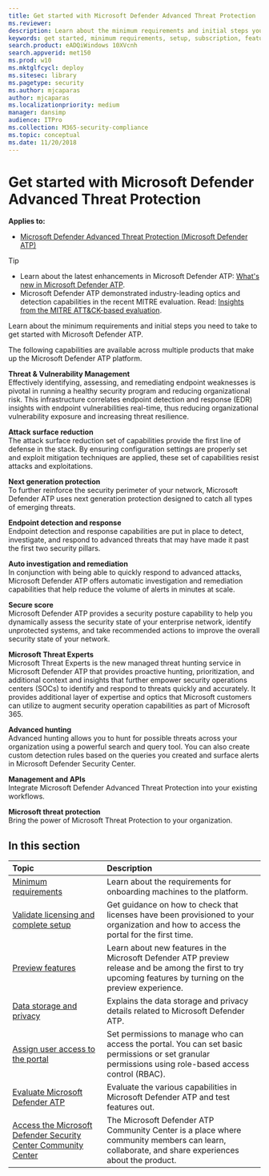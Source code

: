 ```yaml
---
title: Get started with Microsoft Defender Advanced Threat Protection
ms.reviewer: 
description: Learn about the minimum requirements and initial steps you need to take to get started with Microsoft Defender ATP.
keywords: get started, minimum requirements, setup, subscription, features, data storage, privacy, user access
search.product: eADQiWindows 10XVcnh
search.appverid: met150
ms.prod: w10
ms.mktglfcycl: deploy
ms.sitesec: library
ms.pagetype: security
ms.author: mjcaparas
author: mjcaparas
ms.localizationpriority: medium
manager: dansimp
audience: ITPro
ms.collection: M365-security-compliance 
ms.topic: conceptual
ms.date: 11/20/2018
---
```


# Get started with Microsoft Defender Advanced Threat Protection
**Applies to:**

- [Microsoft Defender Advanced Threat Protection (Microsoft Defender ATP)](https://go.microsoft.com/fwlink/p/?linkid=2069559)

>[!TIP]
>- Learn about the latest enhancements in Microsoft Defender ATP: [What's new in Microsoft Defender ATP](https://cloudblogs.microsoft.com/microsoftsecure/2018/11/15/whats-new-in-windows-defender-atp/).
>- Microsoft Defender ATP demonstrated industry-leading optics and detection capabilities in the recent MITRE evaluation. Read: [Insights from the MITRE ATT&CK-based evaluation](https://cloudblogs.microsoft.com/microsoftsecure/2018/12/03/insights-from-the-mitre-attack-based-evaluation-of-windows-defender-atp/).

Learn about the minimum requirements and initial steps you need to take to get started with Microsoft Defender ATP.

The following capabilities are available across multiple products that make up the Microsoft Defender ATP platform.

**Threat & Vulnerability Management**<br>
Effectively identifying, assessing, and remediating endpoint weaknesses is pivotal in running a healthy security program and reducing organizational risk. This infrastructure correlates endpoint detection and response (EDR) insights with endpoint vulnerabilities real-time, thus reducing organizational vulnerability exposure and increasing threat resilience. 

**Attack surface reduction**<br>
The attack surface reduction set of capabilities provide the first line of defense in the stack. By ensuring configuration settings are properly set and exploit mitigation techniques are applied, these set of capabilities resist attacks and exploitations. 

**Next generation protection**<br>
To further reinforce the security perimeter of your network, Microsoft Defender ATP uses next generation protection designed to catch all types of emerging threats.

**Endpoint detection and response**<br>
Endpoint detection and response capabilities are put in place to detect, investigate, and respond to advanced threats that may have made it past the first two security pillars. 

**Auto investigation and remediation**<br>
In conjunction with being able to quickly respond to advanced attacks, Microsoft Defender ATP offers automatic investigation and remediation capabilities that help reduce the volume of alerts in minutes at scale. 

**Secure score**<br>
Microsoft Defender ATP provides a security posture capability to help you dynamically assess the security state of your enterprise network, identify unprotected systems, and take recommended actions to improve the overall security state of your network.

**Microsoft Threat Experts**<br>
Microsoft Threat Experts is the new managed threat hunting service in Microsoft Defender ATP that provides proactive hunting, prioritization, and additional context and insights that further empower security operations centers (SOCs) to identify and respond to threats quickly and accurately. It provides additional layer of expertise and optics that Microsoft customers can utilize to augment security operation capabilities as part of Microsoft 365.

**Advanced hunting**<br>
Advanced hunting allows you to hunt for possible threats across your organization using a powerful search and query tool. You can also create custom detection rules based on the queries you created and surface alerts in Microsoft Defender Security Center. 

**Management and APIs**<br>
Integrate Microsoft Defender Advanced Threat Protection into your existing workflows.

**Microsoft threat protection**<br>
Bring the power of Microsoft Threat Protection to your organization.

## In this section 
Topic | Description 
:---|:---
[Minimum requirements](minimum-requirements.md) | Learn about the requirements for onboarding machines to the platform. 
[Validate licensing and complete setup](licensing.md) | Get guidance on how to check that licenses have been provisioned to your organization and how to access the portal for the first time.
[Preview features](preview.md) | Learn about new features in the Microsoft Defender ATP preview release and be among the first to try upcoming features by turning on the preview experience.
[Data storage and privacy](data-storage-privacy.md) | Explains the data storage and privacy details related to Microsoft Defender ATP.
[Assign user access to the portal](assign-portal-access.md) | Set permissions to manage who can access the portal. You can set basic permissions or set granular permissions using role-based access control (RBAC).
[Evaluate Microsoft Defender ATP](evaluate-atp.md) | Evaluate the various capabilities in Microsoft Defender ATP and test features out.
[Access the Microsoft Defender Security Center Community Center](community.md) | The Microsoft Defender ATP Community Center is a place where community members can learn, collaborate, and share experiences about the product. 

